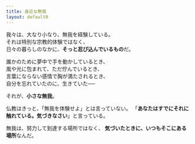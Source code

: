 ```yaml
---
title: 身近な無我
layout: default0
---
```

我々は、大なり小なり、無我を経験している。  
それは特別な宗教的体験ではなく、  
日々の暮らしのなかに、**そっと忍び込んでいるもの**だ。  

誰かのために夢中で手を動かしているとき、  
風や光に包まれて、ただ佇んでいるとき、  
言葉にならない感情で胸が満たされるとき、  
自分を忘れていたのに、生きていた──

それが、**小さな無我**。

仏教はきっと、「無我を体験せよ」とは言っていない。
「**あなたはすでにそれに触れている。気づきなさい**」と言っている。

無我は、努力して到達する場所ではなく、
**気づいたときに、いつもそこにある場所**なんだ。
